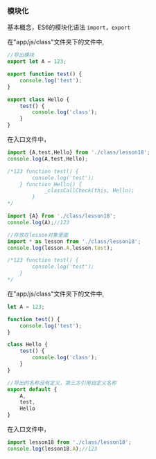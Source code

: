 ### 模块化

基本概念，ES6的模块化语法
`import`，`export`

在"app/js/class"文件夹下的文件中,

``` js
//导出模块
export let A = 123;

export function test() {
	console.log('test');
}

export class Hello {
	test() {
		console.log('class');
	}
}
```

在入口文件中，

``` js
import {A,test,Hello} from './class/lesson18';
console.log(A,test,Hello);

/*123 function test() {
		console.log('test');
	} function Hello() {
			_classCallCheck(this, Hello);
		}
*/
```

``` js
import {A} from './class/lesson18';
console.log(A);//123
```

```js
//存放在lesson对象里面
import * as lesson from './class/lesson18';
console.log(lesson.A,lesson.test);

/*123 function test() {
		console.log('test');
	}
*/
```

在"app/js/class"文件夹下的文件中,

``` js
let A = 123;

function test() {
	console.log('test');
}

class Hello {
	test() {
		console.log('class');
	}
}		

//导出的名称没有定义，第三方引用自定义名称
export default {
	A,
	test,
	Hello
}
```

在入口文件中，

``` js
import lesson18 from './class/lesson18';
console.log(lesson18.A);//123
```